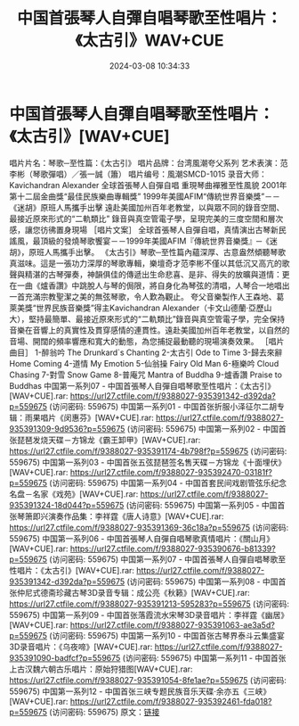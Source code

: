 ﻿---
title: 中国首張琴人自彈自唱琴歌至性唱片：《太古引》WAV+CUE
date: 2024-03-08 10:34:33
categories: 古典音乐、新世纪、纯音雅乐
tags: 纯音雅乐
---
# 中国首張琴人自彈自唱琴歌至性唱片：《太古引》[WAV+CUE]

唱片片名：琴歌─至性篇：《太古引》
唱片品牌：台湾風潮夸父系列
艺术表演：范李彬（琴歌彈唱）／張一誠（簫）
唱片编号：風潮SMCD-1015
录音大师：Kavichandran Alexander
全球首張琴人自彈自唱 重現琴曲襌雅至性風貌
2001年第十二屆金曲獎“最佳民族樂曲專輯獎”
1999年美國AFIM“傳統世界音樂獎”－－《迷胡》原班人馬攜手出擊
遠赴美國加州百年老教堂，以與眾不同的錄音空間、最接近原來形式的“二軌類比”
錄音與真空管電子學，呈現完美的三度空間和層次感，讓您彷彿置身現場
［唱片文案］
全球首張琴人自彈自唱，真情演出古琴新民謠風，最頂級的發燒琴歌饗宴－－1999年美國AFIM『傳統世界音樂獎』─《迷胡》，原班人馬攜手出擊。
《太古引》琴歌─至性篇內蘊深厚、古意盎然傾聽琴歌真滋味。這是一張功力深厚的琴歌專輯，樂壇奇才范李彬不僅以其低沉又高亢的歌聲與精湛的古琴彈奏，神韻俱佳的傳遞出生命悲喜、是非、得失的放曠與道情：更在一曲《爐香讚》中跳脫人与琴的侷限，將自身化為琴弦的清唱，人琴合一地唱出一首充滿宗教聖潔之美的無弦琴歌，令人歎為觀止。
夸父音樂製作人王森地、葛萊美獎“世界民族音樂獎”得主Kavichandran
Alexander（卡文山德蘭·亞歷山大），堅持最簡單、最接近原來形式的“二軌類比”錄音與真空管電子學，完全保持音樂在音響上的真實性及貫穿感情的連貫性。遠赴美國加州百年老教堂，以自然的音場、開闊的頻率響應和寬大的動態，為您捕捉最動聽的現場演奏效果。
［唱片曲目］
1-醉翁吟 The Drunkard`s Chanting
2-太古引 Ode to Time
3-歸去來辭 Home Coming
4-道情 My Emotion
5-仙翁操 Fairy Old Man
6-極樂吟 Cloud Chasing
7-對雪 Snow Game
8-普庵咒 Mantra of Buddha
9-爐香讚 Praise to Buddhas
中国第一系列07 - 中国首張琴人自彈自唱琴歌至性唱片：《太古引》[WAV+CUE].rar: https://url27.ctfile.com/f/9388027-935391342-d392da?p=559675
(访问密码: 559675)
中国第一系列01 - 中国首张折服小泽征尔二胡专辑：雨果唱片《闵惠芬》[WAV+CUE].rar: https://url27.ctfile.com/f/9388027-935391309-9d9536?p=559675
(访问密码: 559675)
中国第一系列02 - 中国首张琵琶发烧天碟－方锦龙《霸王卸甲》[WAV+CUE].rar: https://url27.ctfile.com/f/9388027-935391174-4b798f?p=559675
(访问密码: 559675)
中国第一系列03 - 中国首张五弦琵琶签名售天碟－方锦龙《十面埋伏》[WAV+CUE].rar: https://url27.ctfile.com/f/9388027-935392470-03181f?p=559675
(访问密码: 559675)
中国第一系列04 - 中国首套民间戏剧管弦乐纪念名盘－名家《戏苑》[WAV+CUE].rar: https://url27.ctfile.com/f/9388027-935391324-18d044?p=559675
(访问密码: 559675)
中国第一系列05 - 中国首张琴箫即兴演奏作品集：李祥霆《唐人诗意》[WAV+CUE].rar: https://url27.ctfile.com/f/9388027-935391369-36c18a?p=559675
(访问密码: 559675)
中国第一系列06 - 中国首張琴人自彈自唱琴歌真情唱片：《關山月》[WAV+CUE].rar: https://url27.ctfile.com/f/9388027-935390676-b81339?p=559675
(访问密码: 559675)
中国第一系列07 - 中国首張琴人自彈自唱琴歌至性唱片：《太古引》[WAV+CUE].rar: https://url27.ctfile.com/f/9388027-935391342-d392da?p=559675
(访问密码: 559675)
中国第一系列08 - 中国首张仲尼式德斋珍藏古琴3D录音专辑：成公亮《秋籁》[WAV+CUE].rar: https://url27.ctfile.com/f/9388027-935391213-595283?p=559675
(访问密码: 559675)
中国第一系列09 - 中国首张落霞流水宋琴3D录音唱片：李祥霆《幽居》[WAV+CUE].rar: https://url27.ctfile.com/f/9388027-935391063-ae3a5d?p=559675
(访问密码: 559675)
中国第一系列10 - 中国首张古琴界泰斗云集盛宴3D录音唱片：《乌夜啼》[WAV+CUE].rar: https://url27.ctfile.com/f/9388027-935391090-badfcf?p=559675
(访问密码: 559675)
中国第一系列11 - 中国首张上古汉魏六朝古乐唱片：原始狩猎图[WAV+CUE].rar: https://url27.ctfile.com/f/9388027-935391054-8fe1ae?p=559675
(访问密码: 559675)
中国第一系列12 - 中国首张三峡专题民族音乐天碟·余亦五《三峡》[WAV+CUE].rar: https://url27.ctfile.com/f/9388027-935392461-fda018?p=559675
(访问密码: 559675)
原文：[链接](https://blog.sina.com.cn/s/blog_1647c7e76010314me.html)